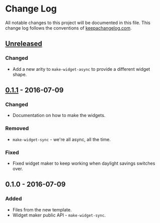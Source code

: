 # Change Log
All notable changes to this project will be documented in this file. This change log follows the conventions of [keepachangelog.com](http://keepachangelog.com/).

## [Unreleased]
### Changed
- Add a new arity to `make-widget-async` to provide a different widget shape.

## [0.1.1] - 2016-07-09
### Changed
- Documentation on how to make the widgets.

### Removed
- `make-widget-sync` - we're all async, all the time.

### Fixed
- Fixed widget maker to keep working when daylight savings switches over.

## 0.1.0 - 2016-07-09
### Added
- Files from the new template.
- Widget maker public API - `make-widget-sync`.

[Unreleased]: https://github.com/your-name/drum/compare/0.1.1...HEAD
[0.1.1]: https://github.com/your-name/drum/compare/0.1.0...0.1.1
